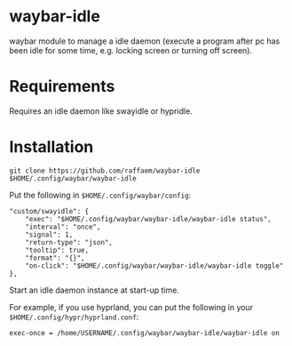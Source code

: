 # waybar-idle

waybar module to manage a idle daemon (execute a program after pc has been idle for some time, e.g. locking screen or turning off screen).

# Requirements

Requires an idle daemon like swayidle or hypridle.

# Installation

```
git clone https://github.com/raffaem/waybar-idle $HOME/.config/waybar/waybar-idle
```

Put the following in `$HOME/.config/waybar/config`:

```
"custom/swayidle": {
    "exec": "$HOME/.config/waybar/waybar-idle/waybar-idle status",
    "interval": "once",
    "signal": 1,
    "return-type": "json",
    "tooltip": true,
    "format": "{}",
    "on-click": "$HOME/.config/waybar/waybar-idle/waybar-idle toggle"
},
```

Start an idle daemon instance at start-up time.

For example, if you use hyprland, you can put the following in your `$HOME/.config/hypr/hyprland.conf`:

```
exec-once = /home/USERNAME/.config/waybar/waybar-idle/waybar-idle on
```

